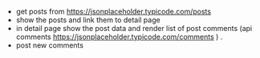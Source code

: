 - get posts from https://jsonplaceholder.typicode.com/posts
- show the posts and link them to detail page
- in detail page show the post data and render list of post comments (api comments https://jsonplaceholder.typicode.com/comments ) .
- post new comments
